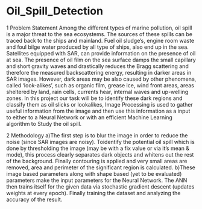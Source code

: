 # Oil_Spill_Detection

1 Problem Statement
Among the different types of marine pollution, oil spill is a major threat to the sea ecosystems. The sources of these spills can be traced back to the ships and mainland. Fuel oil sludge’s, engine room waste and foul bilge water produced by all type of ships, also end up in the sea.
Satellites equipped with SAR, can provide information on the presence of oil at sea. The presence of oil film on the sea surface damps the small capillary and short gravity waves and drastically reduces the Bragg scattering and therefore the measured backscattering energy, resulting in darker areas in SAR images. However, dark areas may be also caused by other phenomena, called ‘look-alikes’, such as organic film, grease ice, wind front areas, areas sheltered by land, rain cells, currents hear, internal waves and up-welling zones.
In this project our task will be to identify these dark regions and classify them as oil slicks or lookalikes, Image Processing is used to gather useful information from the image and then use this information as a input to either to a Neural Network or with an efficient Machine Learning algorithm to Study the oil spill.

2 Methodology
a)The first step is to blur the image in order to reduce the noise (since SAR images are noisy). Toidentify the potential oil spill which is done by thresholding the image (may be with a fix value or via it’s mean & mode), this process clearly separates dark objects and whitens out the rest of the background. Finally contouring is applied and very small areas are removed, area and perimeter of the significant region is calculated.
b)These image based parameters along with shape based (yet to be evaluated) parameters make the   input parameters for the Neural Network. The ANN then trains itself for the given data via stochastic gradient descent (updates weights at every epoch). Finally training the dataset and analyzing the accuracy of the result.
